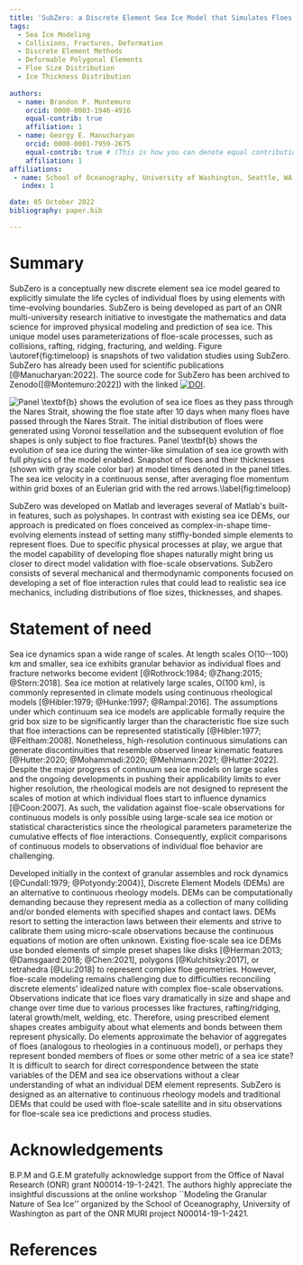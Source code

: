 ```yaml
---
title: 'SubZero: a Discrete Element Sea Ice Model that Simulates Floes as Evolving Concave Polygons'
tags:
  - Sea Ice Modeling
  - Collisions, Fractures, Deformation
  - Discrete Element Methods
  - Deformable Polygonal Elements 
  - Floe Size Distribution
  - Ice Thickness Distribution
  
authors:
  - name: Brandon P. Montemuro
    orcid: 0000-0003-1946-4916
    equal-contrib: true
    affiliation: 1
  - name: Georgy E. Manucharyan
    orcid: 0000-0001-7959-2675
    equal-contrib: true # (This is how you can denote equal contributions between multiple authors)
    affiliation: 1
affiliations:
 - name: School of Oceanography, University of Washington, Seattle, WA
   index: 1

date: 05 October 2022
bibliography: paper.bib

---
```


# Summary

SubZero is a conceptually new discrete element sea ice model geared to explicitly simulate the life cycles of individual floes by using elements with time-evolving boundaries. SubZero is being developed as part of an ONR multi-university research initiative to investigate the mathematics and data science for improved physical modeling and prediction of sea ice. This unique model uses parameterizations of floe-scale processes, such as collisions, rafting, ridging, fracturing, and welding. Figure \autoref{fig:timeloop} is snapshots of two validation studies using SubZero.  SubZero has already been used for scientific publications [@Manucharyan:2022]. The source code for SubZero has been archived to Zenodo([@Montemuro:2022]) with the linked [![DOI](https://zenodo.org/badge/DOI/10.5281/zenodo.7222680.svg)](https://doi.org/10.5281/zenodo.7222680). 


![Panel \textbf{b} shows the evolution of sea ice floes as they pass through the Nares Strait, showing the floe state after 10 days when many floes have passed through the Nares Strait. The initial distribution of floes were generated using Voronoi tessellation and the subsequent evolution of floe shapes is only subject to floe fractures. Panel \textbf{b} shows the evolution of sea ice during the winter-like simulation of sea ice growth with full physics of the model enabled.  Snapshot of floes and their thicknesses (shown with gray scale color bar) at model times denoted in the panel titles.  The sea ice velocity in a continuous sense, after averaging floe momentum within grid boxes of an Eulerian grid with the red arrows.\label{fig:timeloop}](Joss_Fig.png)

SubZero was developed on Matlab and leverages several of Matlab's built-in features, such as polyshapes. In contrast with existing sea ice DEMs, our approach is predicated on floes conceived as complex-in-shape time-evolving elements instead of setting many stiffly-bonded simple elements to represent floes. Due to specific physical processes at play, we argue that the model capability of developing floe shapes naturally might bring us closer to direct model validation with floe-scale observations. SubZero consists of several mechanical and thermodynamic components focused on developing a set of floe interaction rules that could lead to realistic sea ice mechanics, including distributions of floe sizes, thicknesses, and shapes. 

# Statement of need

Sea ice dynamics span a wide range of scales. At length scales O(10--100) km and smaller, sea ice exhibits granular behavior as individual floes and fracture networks become evident  [@Rothrock:1984; @Zhang:2015; @Stern:2018]. Sea ice motion at relatively large scales, O(100 km), is commonly represented in climate models using continuous rheological models [@Hibler:1979; @Hunke:1997; @Rampal:2016]. The assumptions under which continuum sea ice models are applicable formally require the grid box size to be significantly larger than the characteristic floe size such that floe interactions can be represented statistically [@Hibler:1977; @Feltham:2008]. Nonetheless, high-resolution continuous simulations can generate discontinuities that resemble observed linear kinematic features [@Hutter:2020; @Mohammadi:2020; @Mehlmann:2021; @Hutter:2022]. Despite the major progress of continuum sea ice models on large scales and the ongoing developments in pushing their applicability limits to ever higher resolution, the rheological models are not designed to represent the scales of motion at which individual floes start to influence dynamics [@Coon:2007]. As such, the validation against floe-scale observations for continuous models is only possible using large-scale sea ice motion or statistical characteristics since the rheological parameters parameterize the cumulative effects of floe interactions. Consequently, explicit comparisons of continuous models to observations of individual floe behavior are challenging.

Developed initially in the context of granular assembles and rock dynamics [@Cundall:1979; @Potyondy:2004}], Discrete Element Models (DEMs) are an alternative to continuous rheology models. DEMs can be computationally demanding because they represent media as a collection of many colliding and/or bonded elements with specified shapes and contact laws. DEMs resort to setting the interaction laws between their elements and strive to calibrate them using micro-scale observations because the continuous equations of motion are often unknown. Existing floe-scale sea ice DEMs use bonded elements of simple preset shapes like disks [@Herman:2013; @Damsgaard:2018; @Chen:2021], polygons [@Kulchitsky:2017], or tetrahedra [@Liu:2018] to represent complex floe geometries. However, floe-scale modeling remains challenging due to difficulties reconciling discrete elements' idealized nature with complex floe-scale observations. Observations indicate that ice floes vary dramatically in size and shape and change over time due to various processes like fractures, rafting/ridging, lateral growth/melt, welding, etc. Therefore, using prescribed element shapes creates ambiguity about what elements and bonds between them represent physically. Do elements approximate the behavior of aggregates of floes (analogous to rheologies in a continuous model), or perhaps they represent bonded members of floes or some other metric of a sea ice state? It is difficult to search for direct correspondence between the state variables of the DEM and sea ice observations without a clear understanding of what an individual DEM element represents. SubZero is designed as an alternative to continuous rheology models and traditional DEMs that could be used with floe-scale satellite and in situ observations for floe-scale sea ice predictions and process studies. 




# Acknowledgements

B.P.M and G.E.M gratefully acknowledge support from the Office of Naval Research (ONR) grant N00014-19-1-2421. The authors highly appreciate the insightful discussions at the online workshop ``Modeling the Granular Nature of Sea Ice'' organized by the School of Oceanography, University of Washington as part of the ONR MURI project N00014-19-1-2421. 

# References
